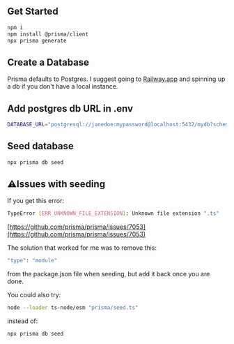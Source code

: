 ## Get Started

```sh
npm i
npm install @prisma/client
npx prisma generate
```

## Create a Database

Prisma defaults to Postgres.
I suggest going to [Railway.app](https://railway.app/) and spinning up a db if you don't have a local instance.

## Add postgres db URL in .env

```sh
DATABASE_URL="postgresql://janedoe:mypassword@localhost:5432/mydb?schema=sample"
```

## Seed database

```sh
npx prisma db seed
```

## ⚠️Issues with seeding

If you get this error:

```sh
TypeError [ERR_UNKNOWN_FILE_EXTENSION]: Unknown file extension ".ts"
```

[https://github.com/prisma/prisma/issues/7053](https://github.com/prisma/prisma/issues/7053)

The solution that worked for me was to remove this:

```sh
"type": "module"
```

from the package.json file when seeding, but add it back once you are done.

You could also try:

```sh
node --loader ts-node/esm "prisma/seed.ts"
```

instead of:

```sh
npx prisma db seed
```
